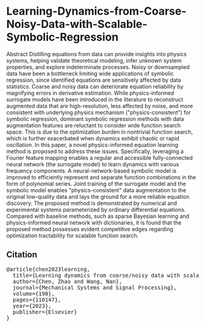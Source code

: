 # Learning-Dynamics-from-Coarse-Noisy-Data-with-Scalable-Symbolic-Regression

Abstract
Distilling equations from data can provide insights into physics systems, helping validate theoretical modeling, infer unknown system properties, and explore indeterminate processes. Noisy or downsampled data have been a bottleneck limiting wide applications of symbolic regression, since identified equations are sensitively affected by data statistics. Coarse and noisy data can deteriorate equation reliability by magnifying errors in derivative estimation. While physics-informed surrogate models have been introduced in the literature to reconstruct augmented data that are high-resolution, less affected by noise, and more consistent with underlying physics mechanism ("physics-consistent") for symbolic regression, dominant symbolic regression methods with data augmentation features are reluctant to consider wide function search space. This is due to the optimization burden in nontrivial function search, which is further exacerbated when dynamics exhibit chaotic or rapid oscillation. In this paper, a novel physics-informed equation learning method is proposed to address these issues. Specifically, leveraging a Fourier feature mapping enables a regular and accessible fully-connected neural network (the surrogate model) to learn dynamics with various frequency components. A neural-network-based symbolic model is improved to efficiently represent and separate function combinations in the form of polynomial series. Joint training of the surrogate model and the symbolic model enables "physics-consistent" data augmentation to the original low-quality data and lays the ground for a more reliable equation discovery. The proposed method is demonstrated by numerical and experimental systems parameterized by ordinary differential equations. Compared with baseline methods, such as sparse Bayesian learning and physics-informed neural network with dictionaries, it is found that the proposed method possesses evident competitive edges regarding optimization tractability for scalable function search. 

## Citation
<pre>
@article{chen2023learning,
  title={Learning dynamics from coarse/noisy data with scalable symbolic regression},
  author={Chen, Zhao and Wang, Nan},
  journal={Mechanical Systems and Signal Processing},
  volume={190},
  pages={110147},
  year={2023},
  publisher={Elsevier}
}
</pre>
